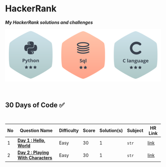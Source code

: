 # HackerRank
***My HackerRank solutions and challenges***

![](Solution/Badage.png)

<br>

## 30 Days of Code ✅

<br>

| No | Question Name | Difficulty | Score | Solution(s) | Subject | HR Link |
|--|--|--|--|--|--|--|
| 1 | [**Day 1 : Hello, World**](https://Solution/HelloWorld!.md) | Easy | 30 | 1 | `str` | [link](https://www.hackerrank.com/challenges/hello-world-c/problem?isFullScreen=true) |
| 2 | [**Day 2 : Playing With Characters**](https://Solution/Playingwithcharacters.md) | Easy | 30 | 1 | `str` | [link](https://www.hackerrank.com/challenges/playing-with-characters/problem?isFullScreen=true) |
